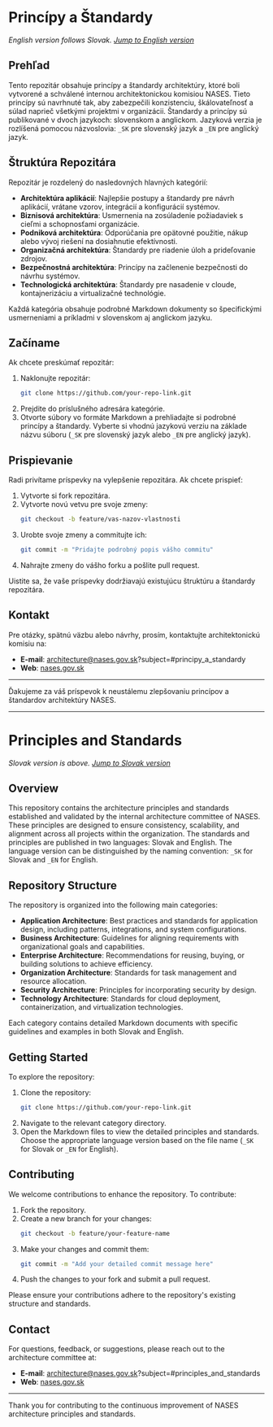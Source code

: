 # Princípy a Štandardy

*English version follows Slovak. [Jump to English version](#principles-and-standards)*

## Prehľad
Tento repozitár obsahuje princípy a štandardy architektúry, ktoré boli vytvorené a schválené internou architektonickou komisiou NASES. Tieto princípy sú navrhnuté tak, aby zabezpečili konzistenciu, škálovateľnosť a súlad naprieč všetkými projektmi v organizácii. Štandardy a princípy sú publikované v dvoch jazykoch: slovenskom a anglickom. Jazyková verzia je rozlíšená pomocou názvoslovia: `_SK` pre slovenský jazyk a `_EN` pre anglický jazyk.

## Štruktúra Repozitára
Repozitár je rozdelený do nasledovných hlavných kategórií:

- **Architektúra aplikácií**: Najlepšie postupy a štandardy pre návrh aplikácií, vrátane vzorov, integrácií a konfigurácií systémov.
- **Biznisová architektúra**: Usmernenia na zosúladenie požiadaviek s cieľmi a schopnosťami organizácie.
- **Podniková architektúra**: Odporúčania pre opätovné použitie, nákup alebo vývoj riešení na dosiahnutie efektívnosti.
- **Organizačná architektúra**: Štandardy pre riadenie úloh a prideľovanie zdrojov.
- **Bezpečnostná architektúra**: Princípy na začlenenie bezpečnosti do návrhu systémov.
- **Technologická architektúra**: Štandardy pre nasadenie v cloude, kontajnerizáciu a virtualizačné technológie.

Každá kategória obsahuje podrobné Markdown dokumenty so špecifickými usmerneniami a príkladmi v slovenskom aj anglickom jazyku.

## Začíname
Ak chcete preskúmať repozitár:

1. Naklonujte repozitár:
   ```bash
   git clone https://github.com/your-repo-link.git
   ```
2. Prejdite do príslušného adresára kategórie.
3. Otvorte súbory vo formáte Markdown a prehliadajte si podrobné princípy a štandardy. Vyberte si vhodnú jazykovú verziu na základe názvu súboru (`_SK` pre slovenský jazyk alebo `_EN` pre anglický jazyk).

## Prispievanie
Radi privítame príspevky na vylepšenie repozitára. Ak chcete prispieť:

1. Vytvorte si fork repozitára.
2. Vytvorte novú vetvu pre svoje zmeny:
   ```bash
   git checkout -b feature/vas-nazov-vlastnosti
   ```
3. Urobte svoje zmeny a commitujte ich:
   ```bash
   git commit -m "Pridajte podrobný popis vášho commitu"
   ```
4. Nahrajte zmeny do vášho forku a pošlite pull request.

Uistite sa, že vaše príspevky dodržiavajú existujúcu štruktúru a štandardy repozitára.

## Kontakt
Pre otázky, spätnú väzbu alebo návrhy, prosím, kontaktujte architektonickú komisiu na:

- **E-mail**: architecture@nases.gov.sk?subject=#principy_a_standardy
- **Web**: [nases.gov.sk](https://nases.gov.sk/kontakt)

---

Ďakujeme za váš príspevok k neustálemu zlepšovaniu princípov a štandardov architektúry NASES.

---

# Principles and Standards

*Slovak version is above. [Jump to Slovak version](#princípy-a-štandardy)*

## Overview
This repository contains the architecture principles and standards established and validated by the internal architecture committee of NASES. These principles are designed to ensure consistency, scalability, and alignment across all projects within the organization. The standards and principles are published in two languages: Slovak and English. The language version can be distinguished by the naming convention: `_SK` for Slovak and `_EN` for English.

## Repository Structure
The repository is organized into the following main categories:

- **Application Architecture**: Best practices and standards for application design, including patterns, integrations, and system configurations.
- **Business Architecture**: Guidelines for aligning requirements with organizational goals and capabilities.
- **Enterprise Architecture**: Recommendations for reusing, buying, or building solutions to achieve efficiency.
- **Organization Architecture**: Standards for task management and resource allocation.
- **Security Architecture**: Principles for incorporating security by design.
- **Technology Architecture**: Standards for cloud deployment, containerization, and virtualization technologies.

Each category contains detailed Markdown documents with specific guidelines and examples in both Slovak and English.

## Getting Started
To explore the repository:

1. Clone the repository:
   ```bash
   git clone https://github.com/your-repo-link.git
   ```
2. Navigate to the relevant category directory.
3. Open the Markdown files to view the detailed principles and standards. Choose the appropriate language version based on the file name (`_SK` for Slovak or `_EN` for English).

## Contributing
We welcome contributions to enhance the repository. To contribute:

1. Fork the repository.
2. Create a new branch for your changes:
   ```bash
   git checkout -b feature/your-feature-name
   ```
3. Make your changes and commit them:
   ```bash
   git commit -m "Add your detailed commit message here"
   ```
4. Push the changes to your fork and submit a pull request.

Please ensure your contributions adhere to the repository's existing structure and standards.

## Contact
For questions, feedback, or suggestions, please reach out to the architecture committee at:

- **E-mail**: architecture@nases.gov.sk?subject=#principles_and_standards
- **Web**: [nases.gov.sk](https://nases.gov.sk/kontakt)

---

Thank you for contributing to the continuous improvement of NASES architecture principles and standards.

